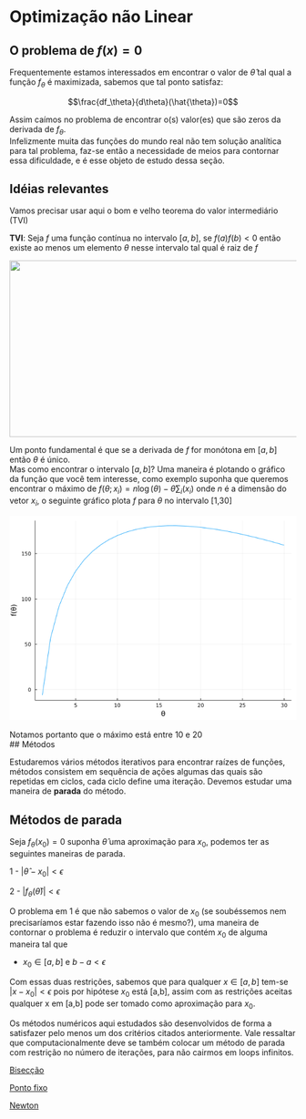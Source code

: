 Optimização não Linear
================

## O problema de $f(x)=0$

Frequentemente estamos interessados em encontrar o valor de
$\hat{\theta}$ tal qual a função $f_\theta$ é maximizada, sabemos que
tal ponto satisfaz:

$$\frac{df_\theta}{d\theta}(\hat{\theta})=0$$

Assim caímos no problema de encontrar o(s) valor(es) que são zeros da
derivada de $f_\theta$.  
Infelizmente muita das funções do mundo real não tem solução analítica
para tal problema, faz-se então a necessidade de meios para contornar
essa dificuldade, e é esse objeto de estudo dessa seção.

## Idéias relevantes

Vamos precisar usar aqui o bom e velho teorema do valor intermediário
(TVI)

**TVI**: Seja $f$ uma função contínua no intervalo $[a,b]$, se
$f(a)f(b) < 0$ então existe ao menos um elemento $\theta$ nesse
intervalo tal qual é raiz de $f$
<p align="center">
<img align="center" src="https://upload.wikimedia.org/wikipedia/commons/thumb/8/83/Illustration_for_the_intermediate_value_theorem.svg/1200px-Illustration_for_the_intermediate_value_theorem.svg.png" height="310px" width="690"/>
</p>

Um ponto fundamental é que se a derivada de $f$ for monótona em $[a,b]$
então $\theta$ é único.  
Mas como encontrar o intervalo $[a,b]$? Uma maneira é plotando o gráfico
da função que você tem interesse, como exemplo suponha que queremos
encontrar o máximo de
$f(\theta; x_i) = n\log(\theta) - \theta\sum_i(x_i)$ onde $n$ é a
dimensão do vetor $x_i$, o seguinte gráfico plota $f$ para $\theta$ no
intervalo \[1,30\]

![](README_files/figure-gfm/cell-2-output-1.png)

Notamos portanto que o máximo está entre 10 e 20  
\## Métodos

Estudaremos vários métodos iterativos para encontrar raízes de funções,
métodos consistem em sequência de ações algumas das quais são repetidas
em ciclos, cada ciclo define uma iteração. Devemos estudar uma maneira
de **parada** do método.

## Métodos de parada

Seja $f_\theta(x_0) =0$ suponha $\hat{\theta}$ uma aproximação para
$x_0$, podemos ter as seguintes maneiras de parada.

1 - $|\hat{\theta} - x_0| < \epsilon$

2 - $|f_\theta(\hat{\theta})| < \epsilon$

O problema em 1 é que não sabemos o valor de $x_0$ (se soubéssemos nem
precisaríamos estar fazendo isso não é mesmo?), uma maneira de contornar
o problema é reduzir o intervalo que contém $x_0$ de alguma maneira tal
que

-   $x_0 \in [a,b]$ e $b - a < \epsilon$

Com essas duas restrições, sabemos que para qualquer $x \in [a ,b]$
tem-se $|x - x_0| < \epsilon$ pois por hipótese $x_0$ está \[a,b\],
assim com as restrições aceitas qualquer x em \[a,b\] pode ser tomado
como aproximação para $x_0$.

Os métodos numéricos aqui estudados são desenvolvidos de forma a
satisfazer pelo menos um dos critérios citados anteriormente. Vale
ressaltar que computacionalmente deve se também colocar um método de
parada com restrição no número de iterações, para não cairmos em loops
infinitos.

[Bisecção](bisection/)

[Ponto fixo](fixed_point/)

[Newton](newton/)
